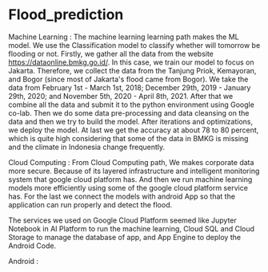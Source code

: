 # Flood_prediction

Machine Learning : 
The machine learning learning path makes the ML model. We use the Classification model to classify whether will tomorrow be flooding or not. Firstly, we gather all the data from the website https://dataonline.bmkg.go.id/. In this case, we train our model to focus on Jakarta. Therefore, we collect the data from the Tanjung Priok, Kemayoran, and Bogor (since most of Jakarta's flood came from Bogor). We take the data from February 1st - March 1st, 2018;  December 29th, 2019 - January 29th, 2020;  and November 5th, 2020 - April 8th, 2021. After that we combine all the data and submit it to the python environment using Google co-lab. Then we do some data pre-processing and data cleansing on the data and then we try to build the model. After iterations and optimizations, we deploy the model. At last we get the accuracy at about 78 to 80 percent, which is quite high considering that some of the data in BMKG is missing and the climate in Indonesia change frequently.

Cloud Computing : 
From Cloud Computing path, We makes corporate data more secure. Because of its layered infrastructure and intelligent monitoring system that google cloud platform has. And then we run machine learning models more efficiently using some of the google cloud platform service has. For the last we connect the models with android App so that the application can run properly and detect the flood.

The services we used on Google Cloud Platform seemed like Jupyter Notebook in AI Platform to run the machine learning, Cloud SQL and Cloud Storage to manage the database of app, and App Engine to deploy the Android Code. 

Android : 
